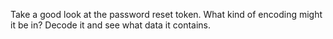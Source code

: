 Take a good look at the password reset token. What kind of encoding might it be
in? Decode it and see what data it contains.
